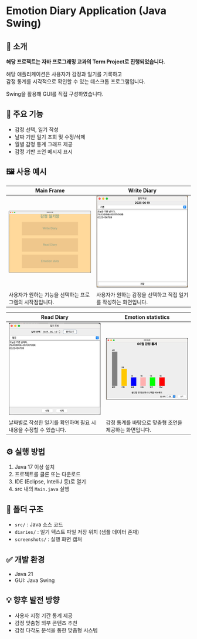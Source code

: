# Emotion Diary Application (Java Swing)


## 📌 소개
**해당 프로젝트는 자바 프로그래밍 교과의 Term Project로 진행되었습니다.**

해당 애플리케이션은 사용자가 감정과 일기를 기록하고  
감정 통계를 시각적으로 확인할 수 있는 데스크톱 프로그램입니다.

Swing을 활용해 GUI를 직접 구성하였습니다.


## 🎯 주요 기능
- 감정 선택, 일기 작성
- 날짜 기반 일기 조회 및 수정/삭제
- 월별 감정 통계 그래프 제공
- 감정 기반 조언 메시지 표시


## 🖼️ 사용 예시
| Main Frame                     | Write Diary                    |
|-------------------------------|-------------------------------|
| <img src="./screenshots/MainFrame.jpg" style="max-width:300px; width:100%; height:auto;" /> | <img src="./screenshots/Write_Diary/DiaryWriteFrame.jpg" style="max-width:300px; width:100%; height:auto;" /> |
| 사용자가 원하는 기능을 선택하는 프로그램의 시작점입니다. | 사용자가 원하는 감정을 선택하고 직접 일기를 작성하는 화면입니다. |

| Read Diary                    | Emotion statistics             |
|------------------------------|-------------------------------|
| <img src="./screenshots/Read_Diary/DiaryReadFrame.jpg" style="max-width:300px; width:100%; height:auto;" /> | <img src="./screenshots/Emtion_statistics/Anxiety.jpg" style="max-width:300px; width:100%; height:auto;" /> |
| 날짜별로 작성한 일기를 확인하며 필요 시 내용을 수정할 수 있습니다. | 감정 통계를 바탕으로 맞춤형 조언을 제공하는 화면입니다. |



## ⚙️ 실행 방법
1. Java 17 이상 설치  
2. 프로젝트를 클론 또는 다운로드
3. IDE (Eclipse, IntelliJ 등)로 열기  
4. src 내의 `Main.java` 실행


## 📁 폴더 구조
- `src/` : Java 소스 코드  
- `diaries/` : 일기 텍스트 파일 저장 위치 (샘플 데이터 존재)
- `screenshots/` : 실행 화면 캡처


## ✅ 개발 환경
- Java 21  
- GUI: Java Swing


## 💡 향후 발전 방향
- 사용자 지정 기간 통계 제공  
- 감정 맞춤형 외부 콘텐츠 추천 
- 감정 다각도 분석을 통한 맞춤형 시스템
